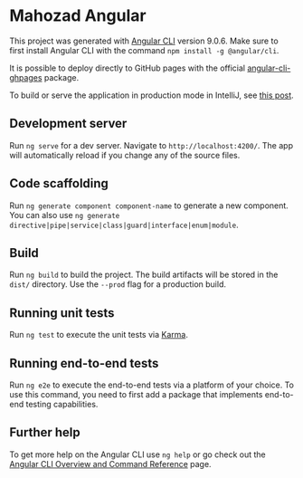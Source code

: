 # Mahozad Angular

This project was generated with [Angular CLI](https://github.com/angular/angular-cli) version 9.0.6.
Make sure to first install Angular CLI with the command `npm install -g @angular/cli`.

It is possible to deploy directly to GitHub pages with the official
[angular-cli-ghpages](https://www.npmjs.com/package/angular-cli-ghpages) package.

To build or serve the application in production mode in IntelliJ, see [this post](https://stackoverflow.com/q/51127798).

## Development server

Run `ng serve` for a dev server. Navigate to `http://localhost:4200/`. The app will automatically reload if you change any of the source files.

## Code scaffolding

Run `ng generate component component-name` to generate a new component. You can also use `ng generate directive|pipe|service|class|guard|interface|enum|module`.

## Build

Run `ng build` to build the project. The build artifacts will be stored in the `dist/` directory. Use the `--prod` flag for a production build.

## Running unit tests

Run `ng test` to execute the unit tests via [Karma](https://karma-runner.github.io).

## Running end-to-end tests

Run `ng e2e` to execute the end-to-end tests via a platform of your choice. To use this command, you need to first add a package that implements end-to-end testing capabilities.

## Further help

To get more help on the Angular CLI use `ng help` or go check out the [Angular CLI Overview and Command Reference](https://angular.io/cli) page.
